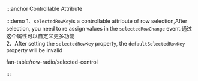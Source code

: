 :::anchor Controllable Attribute

:::demo 1、`selectedRowKey`is a controllable attribute of row selection,After selection, you need to re assign values in the `selectedRowChange` event.通过这个属性可以自定义更多功能<br>2、After setting the `selectedRowKey` property, the `defaultSelectedRowKey` property will be invalid

fan-table/row-radio/selected-control

:::
